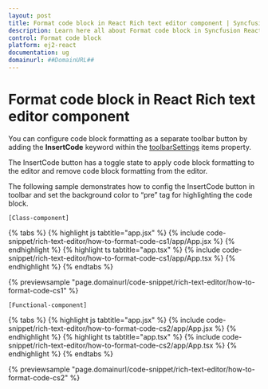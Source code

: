```yaml
---
layout: post
title: Format code block in React Rich text editor component | Syncfusion
description: Learn here all about Format code block in Syncfusion React Rich text editor component of Syncfusion Essential JS 2 and more.
control: Format code block 
platform: ej2-react
documentation: ug
domainurl: ##DomainURL##
---
```


# Format code block in React Rich text editor component

You can configure code block formatting as a separate toolbar button by adding the **InsertCode** keyword within the [toolbarSettings](https://ej2.syncfusion.com/react/documentation/api/rich-text-editor/toolbarSettings/#toolbarsettings) items property.

The InsertCode button has a toggle state to apply code block formatting to the editor and remove code block formatting from the editor.

The following sample demonstrates how to config the InsertCode button in toolbar and set the background color to “pre” tag for highlighting the code block.

`[Class-component]`

{% tabs %}
{% highlight js tabtitle="app.jsx" %}
{% include code-snippet/rich-text-editor/how-to-format-code-cs1/app/App.jsx %}
{% endhighlight %}
{% highlight ts tabtitle="app.tsx" %}
{% include code-snippet/rich-text-editor/how-to-format-code-cs1/app/App.tsx %}
{% endhighlight %}
{% endtabs %}

 {% previewsample "page.domainurl/code-snippet/rich-text-editor/how-to-format-code-cs1" %}

`[Functional-component]`

{% tabs %}
{% highlight js tabtitle="app.jsx" %}
{% include code-snippet/rich-text-editor/how-to-format-code-cs2/app/App.jsx %}
{% endhighlight %}
{% highlight ts tabtitle="app.tsx" %}
{% include code-snippet/rich-text-editor/how-to-format-code-cs2/app/App.tsx %}
{% endhighlight %}
{% endtabs %}

 {% previewsample "page.domainurl/code-snippet/rich-text-editor/how-to-format-code-cs2" %}
